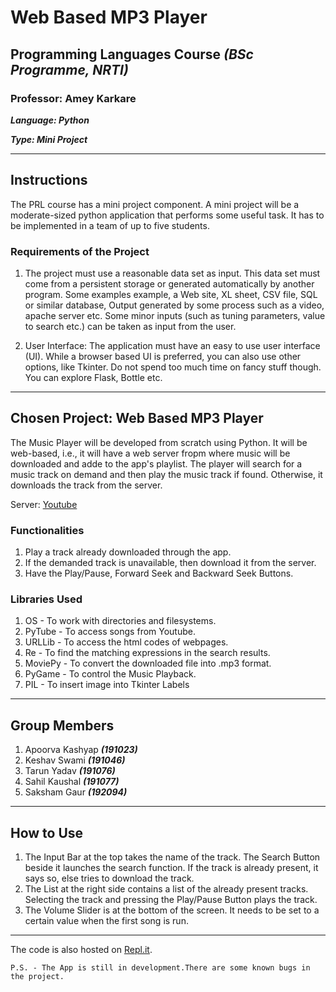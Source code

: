# Web Based MP3 Player

## Programming Languages Course *(BSc Programme, NRTI)*

### Professor: Amey Karkare

***Language: Python***

***Type: Mini Project***

---

## Instructions

The PRL course has a mini project component. A mini project will be a moderate-sized python application that performs some useful task. It has to be implemented in a team of up to five students.

### Requirements of the Project

1. The project must use a reasonable data set as input. This data set must come from a persistent storage or generated automatically by another program. Some examples example, a Web site, XL sheet, CSV file, SQL or similar database, Output generated by some process  such as a video, apache server etc. Some minor inputs (such as tuning parameters, value to search etc.) can be taken as input from the user.

2. User Interface: The application must have an easy to use user interface (UI). While a browser based UI is preferred, you can also use other options, like Tkinter. Do not spend too much time on fancy stuff though. You can explore Flask, Bottle etc.

---

## Chosen Project: Web Based MP3 Player

The Music Player will be developed from scratch using Python. It will be web-based, i.e., it will have a  web server fropm where music will be downloaded and adde to the app's playlist. The player will search for a music track on demand and then play the music track if found. Otherwise, it downloads the track from the server.

Server: [Youtube](www.youtube.com) 

### Functionalities

1. Play a track already downloaded through the app.
2. If the demanded track is unavailable, then download it from the server.
3. Have the Play/Pause, Forward Seek and Backward Seek Buttons.

### Libraries Used

1. OS - To work with directories and filesystems.
2. PyTube - To access songs from Youtube.
3. URLLib - To access the html codes of webpages.
4. Re - To find the matching expressions in the search results.
5. MoviePy - To convert the downloaded file into .mp3 format.
6. PyGame - To control the Music Playback.
7. PIL - To insert image into Tkinter Labels

---

## Group Members

1. Apoorva Kashyap ***(191023)***
2. Keshav Swami ***(191046)***
3. Tarun Yadav ***(191076)***
4. Sahil Kaushal ***(191077)***
5. Saksham Gaur ***(192094)***

---

## How to Use

1. The Input Bar at the top takes the name of the track. The Search Button beside it launches the search function. If the track is already present, it says so, else tries to download the track.
2. The List at the right side contains a list of the already present tracks. Selecting the track and pressing the Play/Pause Button plays the track.
3. The Volume Slider is at the bottom of the screen. It needs to be set to a certain value when the first song is run.

---
The code is also hosted on [Repl.it](https://repl.it/join/wehiiasq-apoorvakashyap).

` P.S. - The App is still in development.There are some known bugs in the project. `
